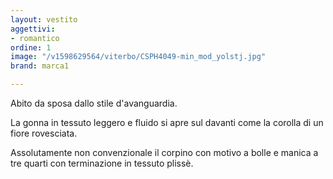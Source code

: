 ```yaml
---
layout: vestito
aggettivi:
- romantico
ordine: 1
image: "/v1598629564/viterbo/CSPH4049-min_mod_yolstj.jpg"
brand: marca1

---
```

Abito da sposa dallo stile d'avanguardia.

La gonna in tessuto leggero e fluido si apre sul davanti come la corolla di un fiore rovesciata.

Assolutamente non convenzionale il corpino con motivo a bolle e manica a tre quarti con terminazione in tessuto plissè.